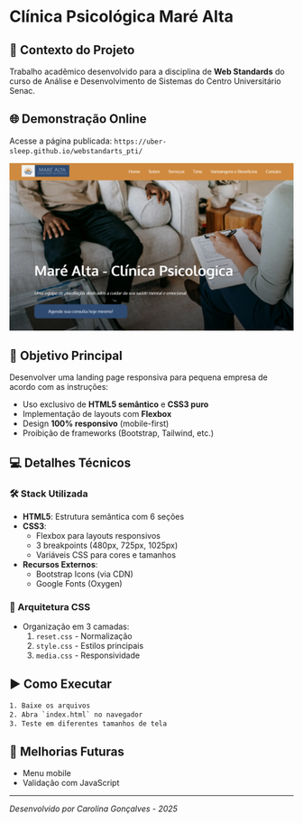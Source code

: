 # Clínica Psicológica Maré Alta  

## 📌 Contexto do Projeto  
Trabalho acadêmico desenvolvido para a disciplina de **Web Standards** do curso de Análise e Desenvolvimento de Sistemas do Centro Universitário Senac.  

## 🌐 Demonstração Online  
Acesse a página publicada: `https://uber-sleep.github.io/webstandarts_pti/`  

![image](assets/img/preview.png)

## 🎯 Objetivo Principal  
Desenvolver uma landing page responsiva para pequena empresa de acordo com as instruções:  
- Uso exclusivo de **HTML5 semântico** e **CSS3 puro**  
- Implementação de layouts com **Flexbox**  
- Design **100% responsivo** (mobile-first)  
- Proibição de frameworks (Bootstrap, Tailwind, etc.)  

## 💻 Detalhes Técnicos  

### 🛠 Stack Utilizada  
- **HTML5**: Estrutura semântica com 6 seções  
- **CSS3**:  
  - Flexbox para layouts responsivos  
  - 3 breakpoints (480px, 725px, 1025px)  
  - Variáveis CSS para cores e tamanhos  
- **Recursos Externos**:  
  - Bootstrap Icons (via CDN)  
  - Google Fonts (Oxygen)  

### 📐 Arquitetura CSS  
- Organização em 3 camadas:  
  1. `reset.css` - Normalização  
  2. `style.css` - Estilos principais  
  3. `media.css` - Responsividade  

## ▶️ Como Executar  
    1. Baixe os arquivos  
    2. Abra `index.html` no navegador  
    3. Teste em diferentes tamanhos de tela  

## 🔄 Melhorias Futuras  
- Menu mobile  
- Validação com JavaScript  

---  
*Desenvolvido por Carolina Gonçalves - 2025*  
